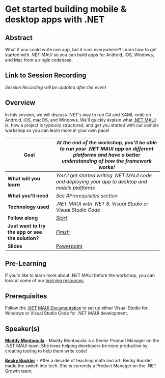 # Get started building mobile & desktop apps with .NET

## Abstract

What if you could write one app, but it runs everywhere?! Learn how to get started with .NET MAUI so you can build apps for Android, iOS, Windows, and Mac from a single codebase.

## Link to Session Recording

*Session Recording will be updated after the event*

## Overview

In this session, we will discuss .NET's way to run C# and XAML code on Android, iOS, macOS, and Windows. We'll quickly explain what [.NET MAUI](github.com/dotnet/maui) is, how a project is typically structured, and get you started with our sample workshop so you can learn more at your own pace!

| **Goal**              | *At the end of the workshop, you'll be able to run your .NET MAUI app on different platforms and have a better understanding of how the framework works!*                                    |
| ----------------------------- | --------------------------------------------------------------------- |
| **What will you learn**       | *You'll get started writing .NET MAUI code and deploying your app to desktop and mobile platforms*                                        |
| **What you'll need**          | *See #Prerequisites section* |
| **Technology used**               | *.NET MAUI with .NET 8, Visual Studio or Visual Studio Code* |
| **Follow along**                  | *[Start](./Start/)*                                                                |
| **Just want to try the app or see the solution?** | *[Finish](./Finish)*                          |
| **Slides** | [Powerpoint](2023-dotnetconf-studentzone-mauislides.pptx) |

## Pre-Learning

If you'd like to learn more about .NET MAUI before the workshop, you can look at some of our [learning resources](https://learn.microsoft.com/en-us/dotnet/maui/get-started/resources).

## Prerequisites

Follow the [.NET MAUI Documentation](https://learn.microsoft.com/en-us/dotnet/maui/get-started/installation?tabs=vswin) to set up either Visual Studio for Windows or Visual Studio Code for .NET MAUI development.

## Speaker(s)

[**Maddy Montaquila**](https://twitter.com/maddymontaquila) - Maddy Montaquila is a Senior Product Manager on the .NET MAUI team. She loves helping developers be more productive by creating tooling to help them write code!

[**Becky Buckler**](https://twitter.com/BucklerBecky) - After a decade of teaching math and art, Becky Buckler made the switch into tech. She is currently a Product Manager on the .NET Growth team.